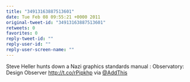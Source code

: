```yaml
---
title: "34913163887513601"
date: Tue Feb 08 09:55:21 +0000 2011
original-tweet-id: "34913163887513601"
retweets: 0
favorites: 0
reply-tweet-id: ""
reply-user-id: ""
reply-user-screen-name: ""
---
```

Steve Heller hunts down a Nazi graphics standards manual : Observatory: Design Observer http://t.co/rPipkhp via <a href="https://twitter.com/AddThis">@AddThis</a>
